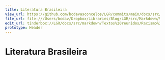 ```yaml
---
title: Literatura Brasileira
view_url: https://github.com/bcdavasconcelos/LGR/commits/main/docs/src/markdown/textos-reunidos/racismo-e-literatura-negra/literatura-brasileira.md
file_url: file:///Users/bcdav/Dropbox/Libraries/Blog/LGR/src/Markdown/Vol%201/Literatura%20Brasileira/
edit_url: tinderbox://LGR/docs/src/markdown/Textos%20reunidos/Racismo%20e%20literatura%20negra?view=outline+select=1658628326
prototype: Header
---
```


# Literatura Brasileira

  



